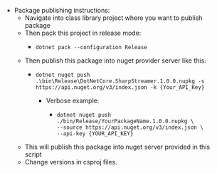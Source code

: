 * Package publishing instructions:
    * Navigate into class library project where you want to publish package
    * Then pack this project in release mode:
      *     dotnet pack --configuration Release
    * Then publish this package into nuget provider server like this:
      *     dotnet nuget push .\bin\Release\DotNetCore.SharpStreamer.1.0.0.nupkg -s https://api.nuget.org/v3/index.json -k {Your_API_Key}
        * Verbose example:
          *     dotnet nuget push ./bin/Release/YourPackageName.1.0.0.nupkg \
                --source https://api.nuget.org/v3/index.json \
                --api-key {YOUR_API_KEY}
    * This will publish this package into nuget server provided in this script
    * Change versions in csproj files.